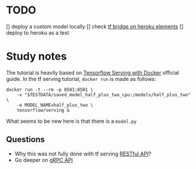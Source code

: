 
# TODO 
[] deploy a custom model locally
[] check [tf bridge on heroku elements](https://elements.heroku.com/buttons/heroku/tf-bridge)
[] deploy to heroku as a test


# Study notes
The tutorial is heavily based on [Tensorflow Serving with Docker](https://www.tensorflow.org/tfx/serving/docker) official guide. 
In the tf serving tutorial, `docker run` is made as follows:

``` 
docker run -t --rm -p 8501:8501 \
    -v "$TESTDATA/saved_model_half_plus_two_cpu:/models/half_plus_two" \
    -e MODEL_NAME=half_plus_two \
    tensorflow/serving &
```

What seems to be new here is that there is a `model.py`

## Questions
* Why this was not fully done with tf serving [RESTful API](https://www.tensorflow.org/tfx/serving/api_rest)?
* Go deeper on [gRPC API](https://grpc.io/docs/languages/python/quickstart/)
